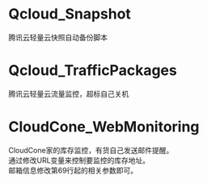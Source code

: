 # Qcloud_Snapshot
腾讯云轻量云快照自动备份脚本

# Qcloud_TrafficPackages
腾讯云轻量云流量监控，超标自己关机

# CloudCone_WebMonitoring
CloudCone家的库存监控，有货自己发送邮件提醒。  
通过修改URL变量来控制要监控的库存地址。  
邮箱信息修改第69行起的相关参数即可。
